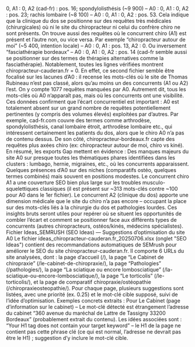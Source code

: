 0, A1 : 0, A2 (cad-fr) : pos. 16; spondylolisthésis (~9 900) – A0 : 0, A1 : 0, A2 : pos. 23; rachis lombaire (~8 100) – A0 : 0, A1 : 0, A2 : pos. 53. Cela indique que la clinique du dos se positionne sur des requêtes très médicales (chirurgicales) où ni le site du chiropracteur ni celui du confrère chiro ne sont présents. On trouve aussi des requêtes où le concurrent chiro (A1) est présent et l’autre non, ou vice versa. Par exemple “chiropracteur autour de moi” (~5 400, intention locale) – A0 : 0, A1 : pos. 13, A2 : 0. Ou inversement “fasciathérapie bordeaux” – A0 : 0, A1 : 0, A2 : pos. 14 (cad-fr semble aussi se positionner sur des termes de thérapies alternatives comme la fasciathérapie). Notablement, toutes les lignes vérifiées montrent chiropracteur-cauderan.fr = 0. En effet, ce second fichier semble être focalisé sur les lacunes d’A0 : il recense les mots-clés où le site de Thomas Rubineau n’est pas classé, alors qu’au moins un des concurrents (A1 ou A2) l’est. On y compte 1077 requêtes manquées par A0. Autrement dit, tous les mots-clés où A0 n’apparaît pas, mais où les concurrents ont une visibilité. Ces données confirment que l’écart concurrentiel est important : A0 est totalement absent sur un grand nombre de requêtes potentiellement pertinentes (y compris des volumes élevés) exploitées par d’autres. Par exemple, cad-fr.com couvre des termes comme arthrodèse, spondylolisthésis, canal lombaire étroit, arthrodèse lombaire etc., qui intéressent certainement les patients du dos, alors que le chiro A0 n’a pas de contenu dessus. De son côté, chiropracteur-bordeaux.fr capte des requêtes plus axées chiro (ex: chiropracteur autour de moi, chiro vs kiné). En résumé, les exports Gap mettent en évidence : Des manques majeurs du site A0 sur presque toutes les thématiques phares identifiées dans les clusters : lumbago, hernie, migraines, etc., où les concurrents apparaissent. Quelques présences d’A0 sur des niches (comparatifs ostéo, quelques termes combinés) mais souvent en positions modestes. Le concurrent chiro A1 a une couverture SEO bien plus large sur les troubles musculo-squelettiques classiques (il est présent sur ~313 mots-clés contre ~100 pour A0 dans le 1er fichier). Le concurrent A2 (clinique du dos) apporte une dimension médicale que le site du chiro n’a pas encore – occupant la place sur des mots-clés liés à la chirurgie du dos et pathologies lourdes. Ces insights bruts seront utiles pour repérer où se situent les opportunités de combler l’écart et comment se positionner face aux différents types de concurrents (autres chiropracteurs, ostéos/kinés, médecins spécialistes). Fichier Ideas_SEMRUSH (SEO Ideas) — Suggestions d’optimisation du site A0 Le fichier ideas_chiropracteur-cauderan.fr_20250706.xlsx (onglet "SEO Ideas") contient des recommandations automatiques de SEMrush pour améliorer le SEO du site chiropracteur-cauderan.fr. Il comporte 6 URLs du site analysées, dont : la page d’accueil (/), la page “Le Cabinet de chiropraxie” (/le-cabinet-de-chiropraxie/), la page “Pathologies” (/pathologies/), la page “La sciatique ou encore lombosciatique” (/la-sciatique-ou-encore-lombosciatique/), la page “Le torticolis” (/le-torticolis/), et la page de comparatif chiropraxie/ostéopathie (/chiropraxieosteopathie/). Pour chaque page, plusieurs suggestions sont listées, avec une priorité (ex. 0.25) et le mot-clé cible supposé, suivi de l’idée d’optimisation. Exemples concrets extraits : Pour Le Cabinet (page d’information sur le cabinet) – Le mot-clé détecté est étrangement l’adresse du cabinet “360 avenue du maréchal de Lattre de Tassigny 33200 Bordeaux” (probablement extrait du contenu). Les idées associées sont : “Your H1 tag does not contain your target keyword” – le H1 de la page ne contient pas cette phrase clé (ce qui est normal, l’adresse ne devrait pas être le H1) ; suggestion d’y inclure le mot-clé cible.